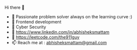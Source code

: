 Hi there 👋

- 🔭 Passionate problem solver always on the learning curve :)
- 🌱 Frontend development 
- 🌱 Cyber Security
- 🔗 https://www.linkedin.com/in/abhisheksmattam
- 🔗 https://leetcode.com/the911guy
- 📫 Reach me at : abhisheksmattam@gmail.com


